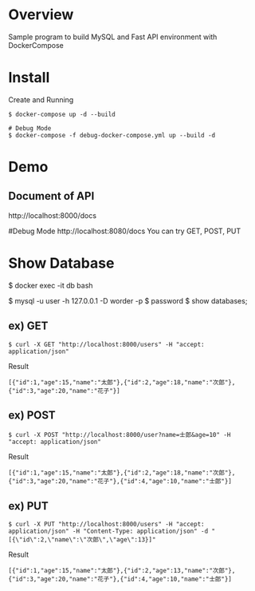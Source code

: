# Overview
Sample program to build MySQL and Fast API environment with DockerCompose

# Install
Create and Running
```
$ docker-compose up -d --build

# Debug Mode 
$ docker-compose -f debug-docker-compose.yml up --build -d
```

# Demo
## Document of API
http://localhost:8000/docs

#Debug Mode
http://localhost:8080/docs
You can try GET, POST, PUT


# Show Database
$ docker exec -it db bash

$ mysql -u user -h 127.0.0.1 -D worder -p
$ password
$ show databases;

## ex) GET
```
$ curl -X GET "http://localhost:8000/users" -H "accept: application/json"
```
Result
```
[{"id":1,"age":15,"name":"太郎"},{"id":2,"age":18,"name":"次郎"},{"id":3,"age":20,"name":"花子"}]
```
## ex) POST
```
$ curl -X POST "http://localhost:8000/user?name=士郎&age=10" -H "accept: application/json"
```

Result
```
[{"id":1,"age":15,"name":"太郎"},{"id":2,"age":18,"name":"次郎"},{"id":3,"age":20,"name":"花子"},{"id":4,"age":10,"name":"士郎"}]
```

## ex) PUT
```
$ curl -X PUT "http://localhost:8000/users" -H "accept: application/json" -H "Content-Type: application/json" -d "[{\"id\":2,\"name\":\"次郎\",\"age\":13}]"
```

Result
```
[{"id":1,"age":15,"name":"太郎"},{"id":2,"age":13,"name":"次郎"},{"id":3,"age":20,"name":"花子"},{"id":4,"age":10,"name":"士郎"}]
```